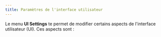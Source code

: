 ```yaml
---
title: Paramètres de l'interface utilisateur
---
```


Le menu **UI Settings** te permet de modifier certains aspects de l'interface utilisateur (UI). Ces aspects sont :

<ReadMore />

<ControlTip />

